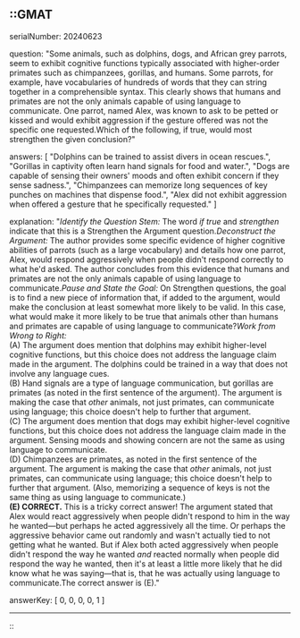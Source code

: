 ::GMAT
---


serialNumber: 20240623

question: "Some animals, such as dolphins, dogs, and African grey parrots, seem to exhibit cognitive functions typically associated with higher-order primates such as chimpanzees, gorillas, and humans. Some parrots, for example, have vocabularies of hundreds of words that they can string together in a comprehensible syntax. This clearly shows that humans and primates are not the only animals capable of using language to communicate. One parrot, named Alex, was known to ask to be petted or kissed and would exhibit aggression if the gesture offered was not the specific one requested.Which of the following, if true, would most strengthen the given conclusion?"

answers: [
  "Dolphins can be trained to assist divers in ocean rescues.",
  "Gorillas in captivity often learn hand signals for food and water.",
  "Dogs are capable of sensing their owners' moods and often exhibit concern if they sense sadness.",
  "Chimpanzees can memorize long sequences of key punches on machines that dispense food.",
  "Alex did not exhibit aggression when offered a gesture that he specifically requested."
]

explanation: "<i>Identify the Question Stem:</i> The word <i>if true</i> and <i>strengthen</i> indicate that this is a Strengthen the Argument question.<i>Deconstruct the Argument:</i> The author provides some specific evidence of higher cognitive abilities of parrots (such as a large vocabulary) and details how one parrot, Alex, would respond aggressively when people didn't respond correctly to what he'd asked. The author concludes from this evidence that humans and primates are not the only animals capable of using language to communicate.<i>Pause and State the Goal:</i> On Strengthen questions, the goal is to find a new piece of information that, if added to the argument, would make the conclusion at least somewhat more likely to be valid. In this case, what would make it more likely to be true that animals other than humans and primates are capable of using language to communicate?<i>Work from Wrong to Right:</i><br>(A) The argument does mention that dolphins may exhibit higher-level cognitive functions, but this choice does not address the language claim made in the argument. The dolphins could be trained in a way that does not involve any language cues.<br>(B) Hand signals are a type of language communication, but gorillas are primates (as noted in the first sentence of the argument). The argument is making the case that <i>other</i> animals, not just primates, can communicate using language; this choice doesn't help to further that argument.<br>(C) The argument does mention that dogs may exhibit higher-level cognitive functions, but this choice does not address the language claim made in the argument. Sensing moods and showing concern are not the same as using language to communicate.<br>(D) Chimpanzees are primates, as noted in the first sentence of the argument. The argument is making the case that <i>other</i> animals, not just primates, can communicate using language; this choice doesn't help to further that argument. (Also, memorizing a sequence of keys is not the same thing as using language to communicate.)<br><b>(E) CORRECT.</b> This is a tricky correct answer! The argument stated that Alex would react aggressively when people didn't respond to him in the way he wanted—but perhaps he acted aggressively all the time. Or perhaps the aggressive behavior came out randomly and wasn't actually tied to not getting what he wanted. But if Alex both acted aggressively when people didn't respond the way he wanted <i>and</i> reacted normally when people did respond the way he wanted, then it's at least a little more likely that he did know what he was saying—that is, that he was actually using language to communicate.The correct answer is (E)."

answerKey: [
  0, 
  0, 
  0, 
  0, 
  1
]



---
::